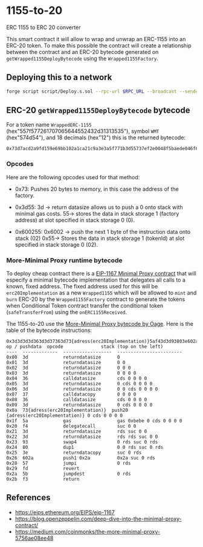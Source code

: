 # 1155-to-20
ERC 1155 to ERC 20 converter

This smart contract it will allow to wrap and unwrap an ERC-1155 into an ERC-20 token. To make this possible the contract will create a relationship between the contract and an ERC-20 bytecode generated on `getWrapped1155DeployBytecode` using the `Wrapped1155Factory`.

## Deploying this to a network

```sh
forge script script/Deploy.s.sol --rpc-url $RPC_URL --broadcast --sender $ADDY --private-key $PRIVATE_KEY
```

## ERC-20 `getWrapped1155DeployBytecode` bytecode

For a token name `WrappedERC-1155` (hex"557f577261707065644552432d31313535"), symbol `WMT` (hex"574d54"), and 18 decimals (hex"12") this is the returned bytecode:
```
0x73d7acd2a9fd159e69bb102a1ca21c9a3e3a5f771b3d55737ef2e0048f5baede046f6bf797943daf4ed8cb476020557f00000000000000000000000000000000000000000000000000000000000000006040557f577261707065644552432d313135350000000000000000000000000000001e60c0557f574d54000000000000000000000000000000000000000000000000000000000660e055601261010055602c6040518160a08237f33d3d3d3d363d3d37363d73d840735f4b6a0d1af8fa48ece560f4778c0073975af43d3d93803e602a57fd5bf3
```

### Opcodes

Here are the following opcodes used for that method:

- 0x73: Pushes 20 bytes to memory, in this case the address of the factory.

- 0x3d55:
3d -> return datasize allows us to push a 0 onto stack with minimal gas costs.
55-> stores the data in stack storage 1 (factory address) at slot specified in stack storage 0 (0).

- 0x600255:
0x6002 -> push the next 1 byte of the instruction data onto stack (02)
0x55-> Stores the data in stack storage 1 (tokenId) at slot specified in stack storage 0 (02).

### More-Minimal Proxy runtime bytecode

To deploy cheap contract there is a [EIP-1167 Minimal Proxy contract](https://eips.ethereum.org/EIPS/eip-1167) that will especify a minimal bytecode implementation that delegates all calls to a known, fixed address. The fixed address used for this will be `erc20Implementation` as a new `Wrapped1155` which will be allowed to `mint` and `burn` ERC-20 by the `Wrapped1155Factory` contract to generate the tokens when Conditional Token contract transfer the conditional token (`safeTransferFrom`) using the `onERC1155Received`. 

The 1155-to-20 use the [More-Minimal Proxy bytecode by Oage](https://medium.com/coinmonks/the-more-minimal-proxy-5756ae08ee48). Here is the table of the bytecode instructions:

```
0x3d3d3d3d363d3d37363d73{adress(erc20Implementation)}5af43d3d93803e602a57fd5bf3pc    op / pushdata  opcode              stack (top on the left)
----  -------------  ------------------  ------------------------
0x00  3d             returndatasize      0
0x01  3d             returndatasize      0 0 
0x02  3d             returndatasize      0 0 0
0x03  3d             returndatasize      0 0 0 0
0x04  36             calldatasize        cds 0 0 0 0
0x05  3d             returndatasize      0 cds 0 0 0 0
0x06  3d             returndatasize      0 0 cds 0 0 0 0
0x07  37             calldatacopy        0 0 0 0
0x08  36             calldatasize        cds 0 0 0 0
0x09  3d             returndatasize      0 cds 0 0 0 0
0x0a  73{adress(erc20Implementation)}  push20 {adress(erc20Implementation)} 0 cds 0 0 0 0
0x1f  5a             gas                 gas 0xbebe 0 cds 0 0 0 0
0x20  f4             delegatecall        suc 0 0
0x21  3d             returndatasize      rds suc 0 0
0x22  3d             returndatasize      rds rds suc 0 0
0x23  93             swap4               0 rds suc 0 rds
0x24  80             dup1                0 0 rds suc 0 rds
0x25  3e             returndatacopy      suc 0 rds
0x26  602a           push1 0x2a          0x2a suc 0 rds
0x28  57             jumpi               0 rds
0x29  fd             revert
0x2a  5b             jumpdest            0 rds
0x2b  f3             return
```

## References

- https://eips.ethereum.org/EIPS/eip-1167
- https://blog.openzeppelin.com/deep-dive-into-the-minimal-proxy-contract/
- https://medium.com/coinmonks/the-more-minimal-proxy-5756ae08ee48
